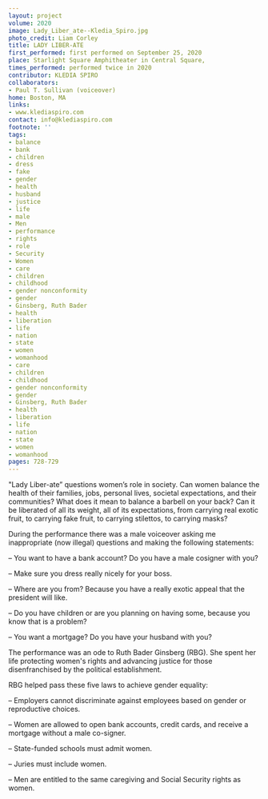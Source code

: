 ```yaml
---
layout: project
volume: 2020
image: Lady_Liber_ate--Kledia_Spiro.jpg
photo_credit: Liam Corley
title: LADY LIBER-ATE
first_performed: first performed on September 25, 2020
place: Starlight Square Amphitheater in Central Square,
times_performed: performed twice in 2020
contributor: KLEDIA SPIRO
collaborators:
- Paul T. Sullivan (voiceover)
home: Boston, MA
links:
- www.klediaspiro.com
contact: info@klediaspiro.com
footnote: ''
tags:
- balance
- bank
- children
- dress
- fake
- gender
- health
- husband
- justice
- life
- male
- Men
- performance
- rights
- role
- Security
- Women
- care
- children
- childhood
- gender nonconformity
- gender
- Ginsberg, Ruth Bader
- health
- liberation
- life
- nation
- state
- women
- womanhood
- care
- children
- childhood
- gender nonconformity
- gender
- Ginsberg, Ruth Bader
- health
- liberation
- life
- nation
- state
- women
- womanhood
pages: 728-729
---
```


"Lady Liber-ate” questions women’s role in society. Can women balance the health of their families, jobs, personal lives, societal expectations, and their communities? What does it mean to balance a barbell on your back? Can it be liberated of all its weight, all of its expectations, from carrying real exotic fruit, to carrying fake fruit, to carrying stilettos, to carrying masks?

During the performance there was a male voiceover asking me inappropriate (now illegal) questions and making the following statements: 

– You want to have a bank account? Do you have a male cosigner with you?

– Make sure you dress really nicely for your boss.

– Where are you from? Because you have a really exotic appeal that the president will like.

– Do you have children or are you planning on having some, because you know that is a problem?

– You want a mortgage? Do you have your husband with you?

The performance was an ode to Ruth Bader Ginsberg (RBG). She spent her life protecting women's rights and advancing justice for those disenfranchised by the political establishment. 

RBG helped pass these five laws to achieve gender equality:

– Employers cannot discriminate against employees based on gender or reproductive choices.

– Women are allowed to open bank accounts, credit cards, and receive a mortgage without a male co-signer.

– State-funded schools must admit women.

– Juries must include women.

– Men are entitled to the same caregiving and Social Security rights as women.